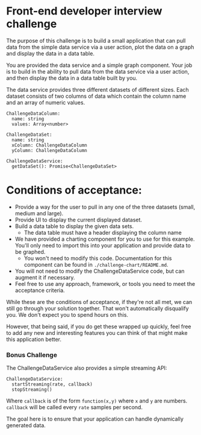 # Front-end developer interview challenge

The purpose of this challenge is to build a small application that can pull data from the simple data service via a user action, plot the data on a graph and display the data in a data table.

You are provided the data service and a simple graph component.
Your job is to build in the ability to pull data from the data service via a user action, and then display the data in a data table built by you.

The data service provides three different datasets of different sizes.
Each dataset consists of two columns of data which contain the column name and an array of numeric values.

```
ChallengeDataColumn:
  name: string
  values: Array<number>

ChallengeDataSet:
  name: string
  xColumn: ChallengeDataColumn
  yColumn: ChallengeDataColumn

ChallengeDataService:
  getDataSet(): Promise<ChallengeDataSet>
```

# Conditions of acceptance:

- Provide a way for the user to pull in any one of the three datasets (small, medium and large).
- Provide UI to display the current displayed dataset.
- Build a data table to display the given data sets.
  - The data table must have a header displaying the column name
- We have provided a charting component for you to use for this example. You'll only need to import this into your application and provide data to be graphed.
  - You won't need to modify this code. Documentation for this component can be found in `./challenge-chart/README.md`.
- You will not need to modify the ChallengeDataService code, but can augment it if necessary.
- Feel free to use any approach, framework, or tools you need to meet the acceptance criteria.

While these are the conditions of acceptance, if they're not all met, we can still go through your solution together.
That won't automatically disqualify you.  We don't expect you to spend hours on this.

However, that being said, if you do get these wrapped up quickly, feel free to add any new and interesting features you can think of that might make this application better.

### Bonus Challenge

The ChallengeDataService also provides a simple streaming API:

```
ChallengeDataService:
  startStreaming(rate, callback)
  stopStreaming()
```
Where `callback` is of the form `function(x,y)` where `x` and `y` are numbers.
`callback` will be called every `rate` samples per second.

The goal here is to ensure that your application can handle dynamically generated data.